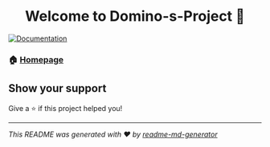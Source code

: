 <h1 align="center">Welcome to Domino-s-Project 👋</h1>
<p>
  <a href="https://github.com/Kilusha/Domino-s-Project/blob/KILUSHA/Projet___Domino_Final_V3.pdf" target="_blank">
    <img alt="Documentation" src="https://img.shields.io/badge/documentation-yes-brightgreen.svg" />
  </a>
</p>

### 🏠 [Homepage](https://github.com/Kilusha/Domino-s-Project/tree/KILUSHA)

## Show your support

Give a ⭐️ if this project helped you!

***
_This README was generated with ❤️ by [readme-md-generator](https://github.com/kefranabg/readme-md-generator)_